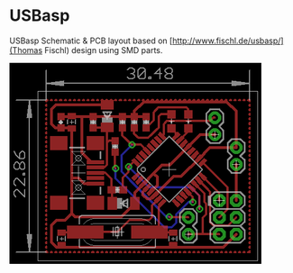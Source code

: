 # USBasp
USBasp Schematic &amp; PCB layout based on [http://www.fischl.de/usbasp/](Thomas Fischl) design using SMD parts.

![USBasp With SMD Parts](usbasp-brd.png)
